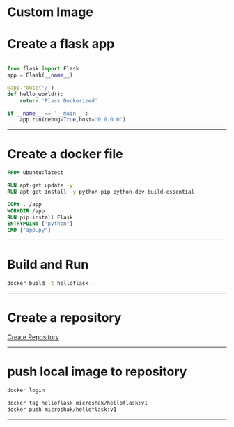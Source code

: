 # Custom Image

# Create a flask app
```python

from flask import Flask
app = Flask(__name__)

@app.route('/')
def hello_world():
    return 'Flask Dockerized'

if __name__ == '__main__':
    app.run(debug=True,host='0.0.0.0')
```

---

# Create a docker file
```dockerfile
FROM ubuntu:latest

RUN apt-get update -y
RUN apt-get install -y python-pip python-dev build-essential

COPY . /app
WORKDIR /app
RUN pip install Flask
ENTRYPOINT ["python"]
CMD ["app.py"]
```

---
# Build and Run
```bash
docker build -t helloflask .
```
---


# Create a repository
[Create Repository](https://cloud.docker.com/repository/create)

---
# push local image to repository
```sh
docker login

docker tag helloflask microshak/helloflask:v1
docker push microshak/helloflask:v1
```
---

